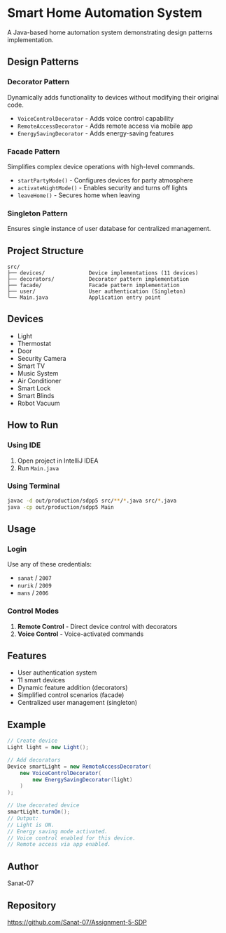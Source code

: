 
# Smart Home Automation System

A Java-based home automation system demonstrating design patterns implementation.

## Design Patterns

### Decorator Pattern
Dynamically adds functionality to devices without modifying their original code.
- `VoiceControlDecorator` - Adds voice control capability
- `RemoteAccessDecorator` - Adds remote access via mobile app
- `EnergySavingDecorator` - Adds energy-saving features

### Facade Pattern
Simplifies complex device operations with high-level commands.
- `startPartyMode()` - Configures devices for party atmosphere
- `activateNightMode()` - Enables security and turns off lights
- `leaveHome()` - Secures home when leaving

### Singleton Pattern
Ensures single instance of user database for centralized management.

## Project Structure

```
src/
├── devices/              Device implementations (11 devices)
├── decorators/           Decorator pattern implementation
├── facade/               Facade pattern implementation
├── user/                 User authentication (Singleton)
└── Main.java             Application entry point
```

## Devices

- Light
- Thermostat
- Door
- Security Camera
- Smart TV
- Music System
- Air Conditioner
- Smart Lock
- Smart Blinds
- Robot Vacuum

## How to Run

### Using IDE
1. Open project in IntelliJ IDEA
2. Run `Main.java`

### Using Terminal
```bash
javac -d out/production/sdpp5 src/**/*.java src/*.java
java -cp out/production/sdpp5 Main
```

## Usage

### Login
Use any of these credentials:
- `sanat` / `2007`
- `nurik` / `2009`
- `mans` / `2006`

### Control Modes
1. **Remote Control** - Direct device control with decorators
2. **Voice Control** - Voice-activated commands

## Features

- User authentication system
- 11 smart devices
- Dynamic feature addition (decorators)
- Simplified control scenarios (facade)
- Centralized user management (singleton)

## Example

```java
// Create device
Light light = new Light();

// Add decorators
Device smartLight = new RemoteAccessDecorator(
    new VoiceControlDecorator(
        new EnergySavingDecorator(light)
    )
);

// Use decorated device
smartLight.turnOn();
// Output:
// Light is ON.
// Energy saving mode activated.
// Voice control enabled for this device.
// Remote access via app enabled.
```

## Author
Sanat-07

## Repository
https://github.com/Sanat-07/Assignment-5-SDP
